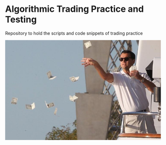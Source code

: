 # Algorithmic Trading Practice and Testing

Repository to hold the scripts and code snippets of trading practice

![money](https://github.com/clcarver1130/algo_trading_practice/blob/master/pic.jpg)
